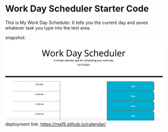 # Work Day Scheduler Starter Code


This is My Work Day Scheduler. It tells you the current day and saves whatever task you type into the text area.

snapshot: <img src="./Develop/calPhoto.png">
deployment link: https://ma15.github.io/calendar/